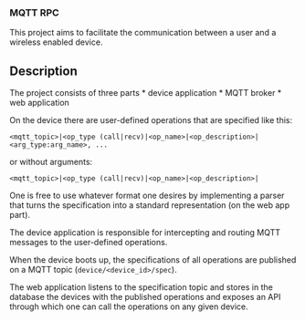 ### MQTT RPC

This project aims to facilitate the communication between a user and a 
wireless enabled device.

## Description

The project consists of three parts
    * device application
    * MQTT broker
    * web application

On the device there are user-defined operations that are specified like this:
```
<mqtt_topic>|<op_type (call|recv)|<op_name>|<op_description>|<arg_type:arg_name>, ...
```
or without arguments:
```
<mqtt_topic>|<op_type (call|recv)|<op_name>|<op_description>|
```

One is free to use whatever format one desires by implementing a parser that turns the specification into a standard representation (on the web app part).

The device application is responsible for intercepting and routing MQTT messages to the user-defined operations. 

When the device boots up, the specifications of all operations are published on a MQTT topic (`device/<device_id>/spec`).

The web application listens to the specification topic and stores in the database the devices with the published operations and exposes an API through which one can call the operations on any given device.
